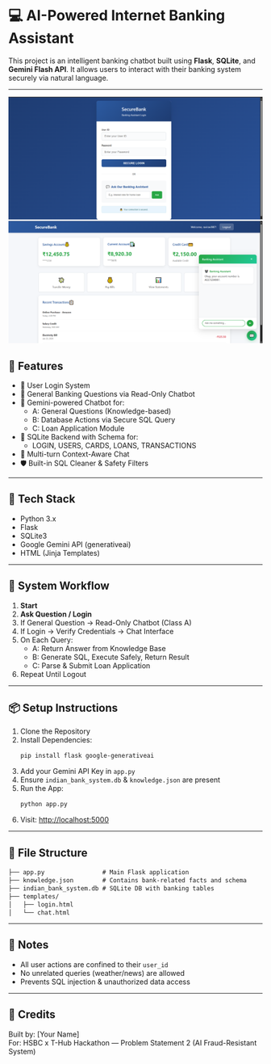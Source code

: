 
# 💻 AI-Powered Internet Banking Assistant

This project is an intelligent banking chatbot built using **Flask**, **SQLite**, and **Gemini Flash API**. It allows users to interact with their banking system securely via natural language.

---

![Output Screenshot 1](output_1.png)
![Output Screenshot 2](output_2.png)
## 🚀 Features

- 🔐 User Login System
- 🤖 General Banking Questions via Read-Only Chatbot
- 🧠 Gemini-powered Chatbot for:
  - A: General Questions (Knowledge-based)
  - B: Database Actions via Secure SQL Query
  - C: Loan Application Module
- 💾 SQLite Backend with Schema for:
  - LOGIN, USERS, CARDS, LOANS, TRANSACTIONS
- 🔄 Multi-turn Context-Aware Chat
- 🛡️ Built-in SQL Cleaner & Safety Filters

---

## 🧱 Tech Stack

- Python 3.x
- Flask
- SQLite3
- Google Gemini API (generativeai)
- HTML (Jinja Templates)

---

## 🧠 System Workflow

1. **Start**
2. **Ask Question / Login**
3. If General Question → Read-Only Chatbot (Class A)
4. If Login → Verify Credentials → Chat Interface
5. On Each Query:
   - A: Return Answer from Knowledge Base
   - B: Generate SQL, Execute Safely, Return Result
   - C: Parse & Submit Loan Application
6. Repeat Until Logout

---

## 📦 Setup Instructions

1. Clone the Repository
2. Install Dependencies:
    ```bash
    pip install flask google-generativeai
    ```
3. Add your Gemini API Key in `app.py`
4. Ensure `indian_bank_system.db` & `knowledge.json` are present
5. Run the App:
    ```bash
    python app.py
    ```
6. Visit: [http://localhost:5000](http://localhost:5000)

---

## 📂 File Structure

```
├── app.py                # Main Flask application
├── knowledge.json        # Contains bank-related facts and schema
├── indian_bank_system.db # SQLite DB with banking tables
├── templates/
│   ├── login.html
│   └── chat.html
```

---

## 📌 Notes

- All user actions are confined to their `user_id`
- No unrelated queries (weather/news) are allowed
- Prevents SQL injection & unauthorized data access

---

## 🤝 Credits

Built by: [Your Name]  
For: HSBC x T-Hub Hackathon — Problem Statement 2 (AI Fraud-Resistant System)
